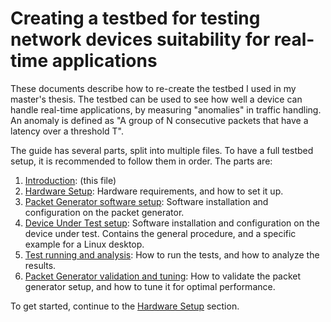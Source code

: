 # Creating a testbed for testing network devices suitability for real-time applications

These documents describe how to re-create the testbed I used in my master's thesis. The testbed 
can be used to see how well a device can handle real-time applications, by measuring "anomalies" 
in traffic handling. An anomaly is defined as "A group of N consecutive packets that have a 
latency over a threshold T".

The guide has several parts, split into multiple files. To have a full testbed setup, it is 
recommended to follow them in order. The parts are:

1. [Introduction](1Introduction.md): (this file)
2. [Hardware Setup](2Hardware.md): Hardware requirements, and how to set it up.
3. [Packet Generator software setup](3SoftwarePGEN.md): Software installation and configuration
   on the packet generator.
4. [Device Under Test setup](4SoftwareDUT.md): Software installation and configuration
   on the device under test. Contains the general procedure, and a specific example for a 
   Linux desktop.
5. [Test running and analysis](5Running.md): How to run the tests, and how to analyze the results.
6. [Packet Generator validation and tuning](6TuningPGEN.md): How to validate the packet generator
   setup, and how to tune it for optimal performance.

To get started, continue to the [Hardware Setup](2Hardware.md) section.



